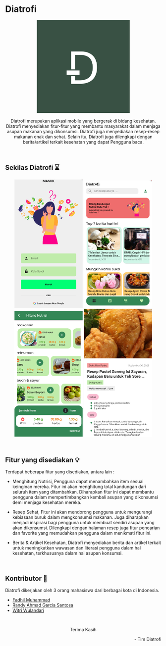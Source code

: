 # Diatrofi
<!-- BACKGROUND PROJECT -->
<p align="center">
<img width="300px" src="https://github.com/famuh/diatrofi-healthcare/blob/master/assets/icon/logo.png"> 

  <br>
  <p align="center">
    Diatrofi merupakan aplikasi mobile yang bergerak di bidang kesehatan. Diatrofi menyediakan fitur-fitur yang membantu masyarakat dalam menjaga asupan makanan yang dikonsumsi. Diatrofi juga menyediakan resep-resep makanan enak dan sehat. Selain itu, Diatrofi juga dilengkapi dengan berita/artikel terkait kesehatan yang dapat Pengguna baca.
    <br />
  </p>
</p>
<br>

## Sekilas Diatrofi :hourglass:
<p align="center">
<img width="220px" src="https://github.com/famuh/diatrofi-healthcare/blob/master/SS/masuk.png">
<img width="220px" src="https://github.com/famuh/diatrofi-healthcare/blob/master/SS/home.png"> 
<img width="220px" src="https://github.com/famuh/diatrofi-healthcare/blob/master/SS/hitung.png"> 
<img width="220px" src="https://github.com/famuh/diatrofi-healthcare/blob/master/SS/resep.png"> 
</p>
<br>

<!-- Fitur -->
## Fitur yang disediakan :bulb:
Terdapat beberapa fitur yang disediakan, antara lain :

* Menghitung Nutrisi, 
Pengguna dapat menambahkan item sesuai keinginan mereka. Fitur ini akan menghitung total kandungan dari seluruh item yang ditambahkan. Diharapkan fitur ini dapat membantu pengguna dalam mempertimbangkan kembali asupan yang dikonsumsi demi menjaga kesehatan mereka.

* Resep Sehat, 
Fitur ini akan mendorong pengguna untuk mengurangi kebiasaan buruk dalam mengkonsumsi makanan. Juga diharapkan menjadi inspirasi bagi pengguna untuk membuat sendiri asupan yang akan dikonsumsi. Dilengkapi dengan halaman resep juga fitur pencarian dan favorite yang memudahkan pengguna dalam menikmati fitur ini.

* Berita & Artikel Kesehatan,
Diatrofi menyediakan berita dan artikel terkait untuk meningkatkan wawasan dan literasi pengguna dalam hal kesehatan, terkhususnya dalam hal asupan konsumsi.
<br>

<!-- Contributor -->
## Kontributor :brain:
Diatrofi dikerjakan oleh 3 orang mahasiswa dari berbagai kota di Indonesia.
* [Fadhil Muhammad](https://www.linkedin.com/in/fadhil-muhammad79/)
* [Randy Ahmad Garcia Santosa](https://www.linkedin.com/in/randy-ahmad-garcia-santosa-854b411b1/)
* [Witri Wulandari](https://www.linkedin.com/in/witri-wulandari-95654a24b/)
<br>

<!-- Thanks -->
<p align="center">
Terima Kasih
<br>
<p align="right">
- Tim Diatrofi
</p>
</p>
